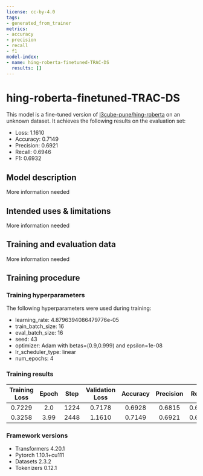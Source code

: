 ```yaml
---
license: cc-by-4.0
tags:
- generated_from_trainer
metrics:
- accuracy
- precision
- recall
- f1
model-index:
- name: hing-roberta-finetuned-TRAC-DS
  results: []
---
```


<!-- This model card has been generated automatically according to the information the Trainer had access to. You
should probably proofread and complete it, then remove this comment. -->

# hing-roberta-finetuned-TRAC-DS

This model is a fine-tuned version of [l3cube-pune/hing-roberta](https://huggingface.co/l3cube-pune/hing-roberta) on an unknown dataset.
It achieves the following results on the evaluation set:
- Loss: 1.1610
- Accuracy: 0.7149
- Precision: 0.6921
- Recall: 0.6946
- F1: 0.6932

## Model description

More information needed

## Intended uses & limitations

More information needed

## Training and evaluation data

More information needed

## Training procedure

### Training hyperparameters

The following hyperparameters were used during training:
- learning_rate: 4.8796394086479776e-05
- train_batch_size: 16
- eval_batch_size: 16
- seed: 43
- optimizer: Adam with betas=(0.9,0.999) and epsilon=1e-08
- lr_scheduler_type: linear
- num_epochs: 4

### Training results

| Training Loss | Epoch | Step | Validation Loss | Accuracy | Precision | Recall | F1     |
|:-------------:|:-----:|:----:|:---------------:|:--------:|:---------:|:------:|:------:|
| 0.7229        | 2.0   | 1224 | 0.7178          | 0.6928   | 0.6815    | 0.6990 | 0.6780 |
| 0.3258        | 3.99  | 2448 | 1.1610          | 0.7149   | 0.6921    | 0.6946 | 0.6932 |


### Framework versions

- Transformers 4.20.1
- Pytorch 1.10.1+cu111
- Datasets 2.3.2
- Tokenizers 0.12.1
